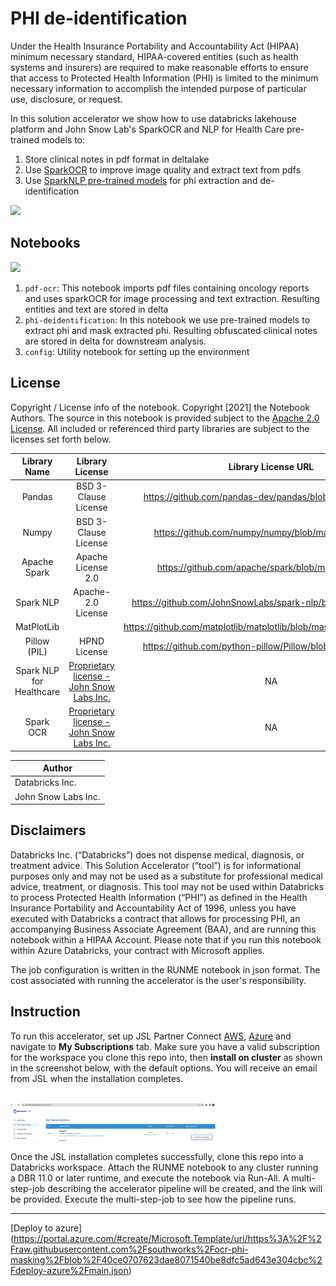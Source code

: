 # PHI de-identification 
Under the Health Insurance Portability and Accountability Act (HIPAA) minimum necessary standard, HIPAA-covered entities (such as health systems and insurers) are required to make reasonable efforts to ensure that access to Protected Health Information (PHI) is limited to the minimum necessary information to accomplish the intended purpose of particular use, disclosure, or request.

In this solution accelerator we show how to use databricks lakehouse platform and John Snow Lab's SparkOCR and NLP for Health Care pre-trained models to:

1. Store clinical notes in pdf format in deltalake
2. Use [SparkOCR](https://nlp.johnsnowlabs.com/docs/en/ocr) to improve image quality and extract text from pdfs
3. Use [SparkNLP pre-trained models](https://nlp.johnsnowlabs.com/2020/08/04/deidentify_large_en.html) for phi extraction and de-identification


<img src="https://hls-eng-data-public.s3.amazonaws.com/img/phi-deid-ra.png" width=65%>

## Notebooks
<img src="https://hls-eng-data-public.s3.amazonaws.com/img/phi-deid-dataflow.png" width=30%>

 1. `pdf-ocr`: This notebook imports pdf files containing oncology reports and uses sparkOCR for image processing and text extraction. Resulting entities and text are stored in delta
 2. `phi-deidentification`: In this notebook we use pre-trained models to extract phi and mask extracted phi. Resulting obfuscated clinical notes are stored in delta for downstream analysis. 
 3. `config`: Utility notebook for setting up the environment
 
 ## License
Copyright / License info of the notebook. Copyright [2021] the Notebook Authors.  The source in this notebook is provided subject to the [Apache 2.0 License](https://spdx.org/licenses/Apache-2.0.html).  All included or referenced third party libraries are subject to the licenses set forth below.

|Library Name|Library License|Library License URL|Library Source URL| 
| :-: | :-:| :-: | :-:|
|Pandas |BSD 3-Clause License| https://github.com/pandas-dev/pandas/blob/master/LICENSE | https://github.com/pandas-dev/pandas|
|Numpy |BSD 3-Clause License| https://github.com/numpy/numpy/blob/main/LICENSE.txt | https://github.com/numpy/numpy|
|Apache Spark |Apache License 2.0| https://github.com/apache/spark/blob/master/LICENSE | https://github.com/apache/spark/tree/master/python/pyspark|
|Spark NLP |Apache-2.0 License| https://github.com/JohnSnowLabs/spark-nlp/blob/master/LICENSE | https://github.com/JohnSnowLabs/spark-nlp|
|MatPlotLib | | https://github.com/matplotlib/matplotlib/blob/master/LICENSE/LICENSE | https://github.com/matplotlib/matplotlib|
|Pillow (PIL) | HPND License| https://github.com/python-pillow/Pillow/blob/master/LICENSE | https://github.com/python-pillow/Pillow/|
|Spark NLP for Healthcare|[Proprietary license - John Snow Labs Inc.](https://www.johnsnowlabs.com/spark-nlp-health/) |NA|NA|
|Spark OCR |[Proprietary license - John Snow Labs Inc.](https://nlp.johnsnowlabs.com/docs/en/ocr) |NA|NA|

|Author|
|-|
|Databricks Inc.|
|John Snow Labs Inc.|

## Disclaimers
Databricks Inc. (“Databricks”) does not dispense medical, diagnosis, or treatment advice. This Solution Accelerator (“tool”) is for informational purposes only and may not be used as a substitute for professional medical advice, treatment, or diagnosis. This tool may not be used within Databricks to process Protected Health Information (“PHI”) as defined in the Health Insurance Portability and Accountability Act of 1996, unless you have executed with Databricks a contract that allows for processing PHI, an accompanying Business Associate Agreement (BAA), and are running this notebook within a HIPAA Account.  Please note that if you run this notebook within Azure Databricks, your contract with Microsoft applies.

The job configuration is written in the RUNME notebook in json format. The cost associated with running the accelerator is the user's responsibility.

## Instruction
To run this accelerator, set up JSL Partner Connect [AWS](https://docs.databricks.com/integrations/ml/john-snow-labs.html#connect-to-john-snow-labs-using-partner-connect), [Azure](https://learn.microsoft.com/en-us/azure/databricks/integrations/ml/john-snow-labs#--connect-to-john-snow-labs-using-partner-connect) and navigate to **My Subscriptions** tab. Make sure you have a valid subscription for the workspace you clone this repo into, then **install on cluster** as shown in the screenshot below, with the default options. You will receive an email from JSL when the installation completes.

<br>
<img src="https://raw.githubusercontent.com/databricks-industry-solutions/oncology/main/images/JSL_partner_connect_install.png" width=65%>

Once the JSL installation completes successfully, clone this repo into a Databricks workspace. Attach the RUNME notebook to any cluster running a DBR 11.0 or later runtime, and execute the notebook via Run-All. A multi-step-job describing the accelerator pipeline will be created, and the link will be provided. Execute the multi-step-job to see how the pipeline runs.

---

[Deploy to azure] (https://portal.azure.com/#create/Microsoft.Template/uri/https%3A%2F%2Fraw.githubusercontent.com%2Fsouthworks%2Focr-phi-masking%2Fblob%2F40ce0707623dae8071540be8dfc5ad643e304cbc%2Fdeploy-azure%2Fmain.json)
